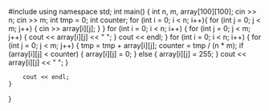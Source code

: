 #include<iostream>
using namespace std;
int main() {
	int n, m, array[100][100];
	cin >> n;
	cin >> m;
	int tmp = 0;
	int counter;
	for (int i = 0; i < n; i++){
		for (int j = 0; j < m; j++) {
			cin >> array[i][j];
		}
	} 
	for (int i = 0; i < n; i++) {
		for (int j = 0; j < m; j++) {
			cout << array[i][j] << " ";
		}
		cout << endl;
	}
	for (int i = 0; i < n; i++) {
		for (int j = 0; j < m; j++) {
			tmp = tmp + array[i][j];
			counter = tmp / (n * m);
			if (array[i][j] < counter) {
				array[i][j] = 0;
			}
			else {
				array[i][j] = 255;
			}
			cout << array[i][j] << " ";
		}
		
		cout << endl;
	}
}
